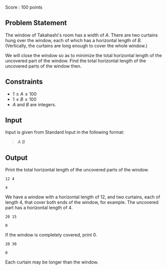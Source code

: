 Score : $100$ points

## Problem Statement

The window of Takahashi's room has a width of $A$. There are two curtains hung over the window, each of which has a horizontal length of $B$. (Vertically, the curtains are long enough to cover the whole window.)

We will close the window so as to minimize the total horizontal length of the uncovered part of the window.
Find the total horizontal length of the uncovered parts of the window then.

## Constraints

- $1 \leq A \leq 100$
- $1 \leq B \leq 100$
- $A$ and $B$ are integers.

## Input

Input is given from Standard Input in the following format:

> $A$ $B$

## Output

Print the total horizontal length of the uncovered parts of the window.

```input1
12 4
```

```output1
4
```

We have a window with a horizontal length of $12$, and two curtains, each of length $4$, that cover both ends of the window, for example. The uncovered part has a horizontal length of $4$.

```input2
20 15
```

```output2
0
```

If the window is completely covered, print $0$.

```input3
20 30
```

```output3
0
```

Each curtain may be longer than the window.